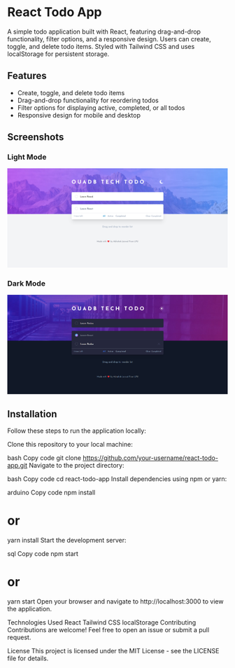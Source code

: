 # React Todo App
A simple todo application built with React, featuring drag-and-drop functionality, filter options, and a responsive design. Users can create, toggle, and delete todo items. Styled with Tailwind CSS and uses localStorage for persistent storage.

## Features
- Create, toggle, and delete todo items
- Drag-and-drop functionality for reordering todos
- Filter options for displaying active, completed, or all todos
- Responsive design for mobile and desktop

## Screenshots
### Light Mode
![Screenshot](screenshot/Screenshot_white.png)
### Dark Mode
![Screenshot](screenshot/Screenshot_back.png)

## Installation
Follow these steps to run the application locally:

Clone this repository to your local machine:

bash
Copy code
git clone https://github.com/your-username/react-todo-app.git
Navigate to the project directory:

bash
Copy code
cd react-todo-app
Install dependencies using npm or yarn:

arduino
Copy code
npm install
# or
yarn install
Start the development server:

sql
Copy code
npm start
# or
yarn start
Open your browser and navigate to http://localhost:3000 to view the application.

Technologies Used
React
Tailwind CSS
localStorage
Contributing
Contributions are welcome! Feel free to open an issue or submit a pull request.

License
This project is licensed under the MIT License - see the LICENSE file for details.
